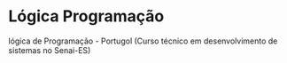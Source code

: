 # Lógica Programação
lógica de Programação - Portugol (Curso técnico em desenvolvimento de sistemas no Senai-ES)
